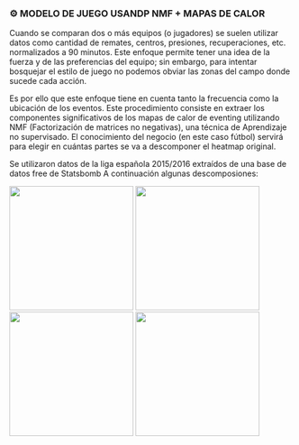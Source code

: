 ### ⚙️ MODELO DE JUEGO USANDP NMF + MAPAS DE CALOR

Cuando se comparan dos o más equipos (o jugadores) se suelen utilizar datos como cantidad de remates, centros, presiones, recuperaciones, etc. normalizados a 90 minutos. Este enfoque permite tener una idea de la fuerza y de las preferencias del equipo; sin embargo, para intentar bosquejar el estilo de juego no podemos obviar las zonas del campo donde sucede cada acción.

Es por ello que este enfoque tiene en cuenta tanto la frecuencia como la ubicación de los eventos. Este procedimiento consiste en extraer los componentes significativos de los mapas de calor de eventing utilizando NMF (Factorización de matrices no negativas), una técnica de Aprendizaje no supervisado. El conocimiento del negocio (en este caso fútbol) servirá para elegir en cuántas partes se va a descomponer el heatmap original.

Se utilizaron datos de la liga española 2015/2016 extraídos de una base de datos free de Statsbomb
A continuación algunas descomposiones:

<img src="https://github.com/user-attachments/assets/831d323d-2ceb-4d4a-8653-f77ced06b5d8" width="220"/>
<img src="https://github.com/user-attachments/assets/ecbd93f3-3704-441d-99d8-d98d4ce249d4" width="220"/>
<img src="https://github.com/user-attachments/assets/a0c042cc-0bba-4128-bcd0-6dd8370c0797" width="220"/>
<img src="https://github.com/user-attachments/assets/01215f54-c654-454b-9915-434a43905f5e" width="220"/>

